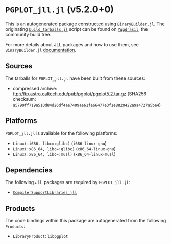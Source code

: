 # `PGPLOT_jll.jl` (v5.2.0+0)

This is an autogenerated package constructed using [`BinaryBuilder.jl`](https://github.com/JuliaPackaging/BinaryBuilder.jl). The originating [`build_tarballs.jl`](https://github.com/JuliaPackaging/Yggdrasil/blob/f39cae723598579f10c89f767ea27f569d1383b5/P/PGPLOT/build_tarballs.jl) script can be found on [`Yggdrasil`](https://github.com/JuliaPackaging/Yggdrasil/), the community build tree.

For more details about JLL packages and how to use them, see `BinaryBuilder.jl` [documentation](https://juliapackaging.github.io/BinaryBuilder.jl/dev/jll/).

## Sources

The tarballs for `PGPLOT_jll.jl` have been built from these sources:

* compressed archive: ftp://ftp.astro.caltech.edu/pub/pgplot/pgplot5.2.tar.gz (SHA256 checksum: `a5799ff719a510d84d26df4ae7409ae61fe66477e3f1e8820422a9a4727a5be4`)

## Platforms

`PGPLOT_jll.jl` is available for the following platforms:

* `Linux(:i686, libc=:glibc)` (`i686-linux-gnu`)
* `Linux(:x86_64, libc=:glibc)` (`x86_64-linux-gnu`)
* `Linux(:x86_64, libc=:musl)` (`x86_64-linux-musl`)

## Dependencies

The following JLL packages are required by `PGPLOT_jll.jl`:

* [`CompilerSupportLibraries_jll`](https://github.com/JuliaBinaryWrappers/CompilerSupportLibraries_jll.jl)

## Products

The code bindings within this package are autogenerated from the following `Products`:

* `LibraryProduct`: `libpgplot`
